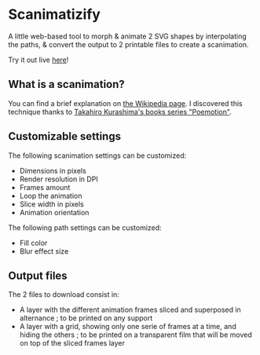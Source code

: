 # Scanimatizify

A little web-based tool to morph & animate 2 SVG shapes by interpolating the paths, & convert the output to 2 printable files to create a scanimation.

Try it out live [here](https://scanimatizify.studiodev.xyz/)!

## What is a scanimation?

You can find a brief explanation on [the Wikipedia page](https://en.wikipedia.org/wiki/Barrier-grid_animation_and_stereography).
I discovered this technique thanks to [Takahiro Kurashima's books series "Poemotion"](https://www.lars-mueller-publishers.com/tags/poemotion).

## Customizable settings

The following scanimation settings can be customized:

- Dimensions in pixels
- Render resolution in DPI
- Frames amount
- Loop the animation
- Slice width in pixels
- Animation orientation

The following path settings can be customized:

- Fill color
- Blur effect size

## Output files

The 2 files to download consist in:

- A layer with the different animation frames sliced and superposed in alternance ; to be printed on any support
- A layer with a grid, showing only one serie of frames at a time, and hiding the others ; to be printed on a transparent film that will be moved on top of the sliced frames layer
